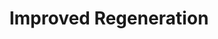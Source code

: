 ---
title: "Improved Regeneration"
canonical: "skill/improved-regeneration"
canonical_title: "Awakened Olog Loresheet"
# See "improved-regeneration" for lists; required to fix presentation of prerequisites.
tier: 3
osp_cost: 40
prerequisites: ["regenerates"]
---